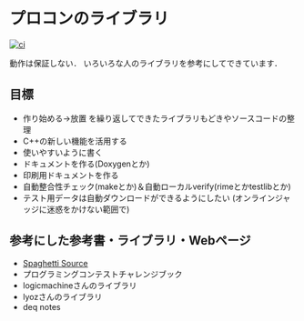 # プロコンのライブラリ

[![ci](https://github.com/blue-jam/ProconLibrary/actions/workflows/ci.yml/badge.svg)](https://github.com/blue-jam/ProconLibrary/actions/workflows/ci.yml)

動作は保証しない．
いろいろな人のライブラリを参考にしてできています．

## 目標

* 作り始める→放置 を繰り返してできたライブラリもどきやソースコードの整理
* C++の新しい機能を活用する
* 使いやすいように書く
* ドキュメントを作る(Doxygenとか)
* 印刷用ドキュメントを作る
* 自動整合性チェック(makeとか)＆自動ローカルverify(rimeとかtestlibとか)
* テスト用データは自動ダウンロードができるようにしたい
  (オンラインジャッジに迷惑をかけない範囲で)

## 参考にした参考書・ライブラリ・Webページ

* [Spaghetti Source](http://www.prefield.com/)
* プログラミングコンテストチャレンジブック
* logicmachineさんのライブラリ
* lyozさんのライブラリ
* deq notes
